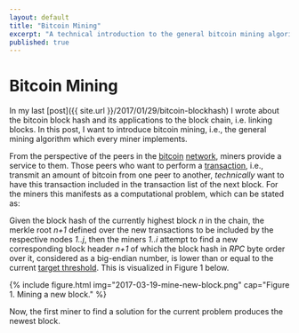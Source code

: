```yaml
---
layout: default
title: "Bitcoin Mining"
excerpt: "A technical introduction to the general bitcoin mining algorithm, with Python examples."
published: true
---
```


# Bitcoin Mining

In my last [post]({{ site.url }}/2017/01/29/bitcoin-blockhash) I wrote about the bitcoin block hash and its applications to the block chain, i.e. linking blocks. In this post, I want to introduce bitcoin mining, i.e., the general mining algorithm which every miner implements.

From the perspective of the peers in the [bitcoin](https://bitcoin.org/en/developer-guide#p2p-network) [network](https://en.bitcoin.it/wiki/Network), miners provide a service to them. Those peers who want to perform a [transaction](https://bitcoin.org/en/developer-guide#transactions), i.e., transmit an amount of bitcoin from one peer to another, _technically_ want to have this transaction included in the transaction list of the next block. For the miners this manifests as a computational problem, which can be stated as:

Given the block hash of the currently highest block _n_ in the chain, the merkle root _n+1_ defined over the new transactions to be included by the respective nodes _1..j_, then the miners _1..i_ attempt to find a new corresponding block header _n+1_ of which the block hash in _RPC_ byte order over it, considered as a big-endian number, is lower than or equal to the current [target threshold](https://bitcoin.org/en/developer-reference#target-nbits). This is visualized in Figure 1 below.

{% include figure.html img="2017-03-19-mine-new-block.png"
    cap="Figure 1. Mining a new block." %}

Now, the first miner to find a solution for the current problem produces the newest block.
